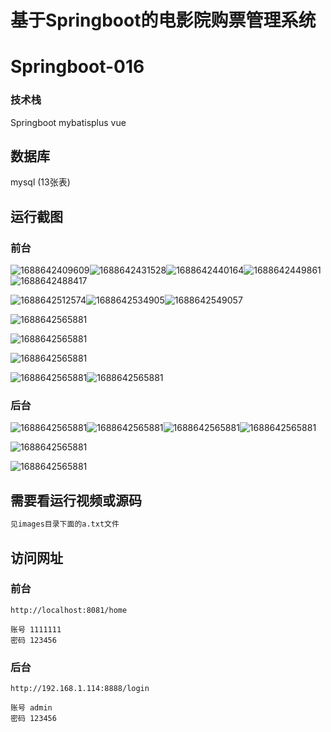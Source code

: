 # 基于Springboot的电影院购票管理系统

# Springboot-016

### 技术栈

Springboot mybatisplus vue

## 数据库

mysql (13张表)



## 运行截图

### 前台

![1688642409609](./images/1.png)![1688642431528](./images/2.png)![1688642440164](./images/3.png)![1688642449861](./images/4.png)![1688642488417](./images/5.png)

![1688642512574](./images/6.png)![1688642534905](./images/7.png)![1688642549057](./images/8.png)

![1688642565881](./images/9.png)

![1688642565881](./images/10.png)

![1688642565881](./images/11.png)

![1688642565881](./images/12.png)![1688642565881](./images/13.png)

### 后台

![1688642565881](./images/14.png)![1688642565881](./images/15.png)![1688642565881](./images/17.png)![1688642565881](./images/16.png)



![1688642565881](./images/18.png)

![1688642565881](./images/19.png)





## 需要看运行视频或源码

```html
见images目录下面的a.txt文件
```





## 访问网址

### 前台

```
http://localhost:8081/home

账号 1111111
密码 123456
```

### 后台

```
http://192.168.1.114:8888/login

账号 admin
密码 123456
```


